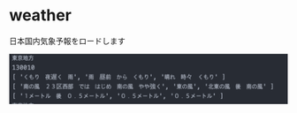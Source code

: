 # weather
日本国内気象予報をロードします

![alt text](https://github.com/aiden6791/weather/blob/main/image/result.png?raw=true)
